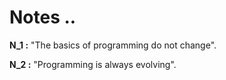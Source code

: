 # Notes ..

**N_1 :** "The basics of programming do not change".

**N_2 :** "Programming is always evolving".
